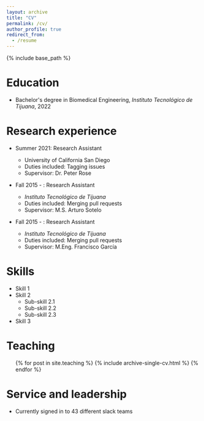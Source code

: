 ```yaml
---
layout: archive
title: "CV"
permalink: /cv/
author_profile: true
redirect_from:
  - /resume
---
```


{% include base_path %}

Education
======
* Bachelor's degree in Biomedical Engineering, <em>Instituto Tecnológico de Tijuana</em>, 2022

Research experience
======
* Summer 2021: Research Assistant
  * University of California San Diego
  * Duties included: Tagging issues
  * Supervisor: Dr. Peter Rose

* Fall 2015 - : Research Assistant
  * <em>Instituto Tecnológico de Tijuana</em>
  * Duties included: Merging pull requests
  * Supervisor: M.S. Arturo Sotelo

* Fall 2015 - : Research Assistant
  * <em>Instituto Tecnológico de Tijuana</em>
  * Duties included: Merging pull requests
  * Supervisor: M.Eng. Francisco García

Skills
======
* Skill 1
* Skill 2
  * Sub-skill 2.1
  * Sub-skill 2.2
  * Sub-skill 2.3
* Skill 3

<!--
Publications
======
  <ul>{% for post in site.publications %}
    {% include archive-single-cv.html %}
  {% endfor %}</ul>

Talks
======
  <ul>{% for post in site.talks %}
    {% include archive-single-talk-cv.html %}
  {% endfor %}</ul>
-->  
Teaching
======
  <ul>{% for post in site.teaching %}
    {% include archive-single-cv.html %}
  {% endfor %}</ul>

Service and leadership
======
* Currently signed in to 43 different slack teams
